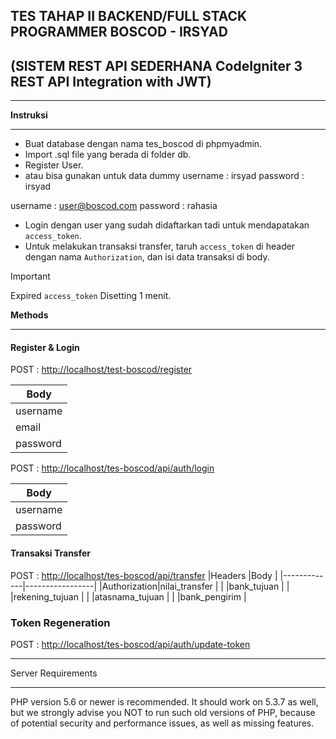 ## TES TAHAP II BACKEND/FULL STACK PROGRAMMER BOSCOD - IRSYAD
## (SISTEM REST API SEDERHANA CodeIgniter 3 REST API Integration with JWT)


***********
**Instruksi**
***********

- Buat database dengan nama tes_boscod di phpmyadmin.
- Import .sql file yang berada di folder db.
- Register User.
- atau bisa gunakan untuk data dummy
username : irsyad
password : irsyad

username : user@boscod.com
password : rahasia

- Login dengan user yang sudah didaftarkan tadi untuk mendapatakan `access_token`.
- Untuk melakukan transaksi transfer, taruh `access_token` di header dengan nama `Authorization`, dan isi data transaksi di body.

> [!IMPORTANT]
> Expired `access_token` Disetting 1 menit.


**Methods**
***********************

#### Register & Login

POST : [http://localhost/test-boscod/register](http://localhost/test-boscod/register)

|Body     |
|---------|
|username |
|email    |
|password |

POST : [http://localhost/tes-boscod/api/auth/login](http://localhost/tes-boscod/api/auth/login)

|Body     |
|---------|
|username |
|password |



#### Transaksi Transfer
POST : [http://localhost/tes-boscod/api/transfer](http://localhost/tes-boscod/api/transfer)
|Headers      |Body     		|
|-------------|-----------------|
|Authorization|nilai_transfer   |
|             |bank_tujuan    	|
|             |rekening_tujuan  |
|             |atasnama_tujuan  |
|             |bank_pengirim    |


### Token Regeneration

POST : [http://localhost/tes-boscod/api/auth/update-token](http://localhost/tes-boscod/api/auth/update-token)


*******************
Server Requirements
*******************

PHP version 5.6 or newer is recommended.
It should work on 5.3.7 as well, but we strongly advise you NOT to run
such old versions of PHP, because of potential security and performance
issues, as well as missing features.
